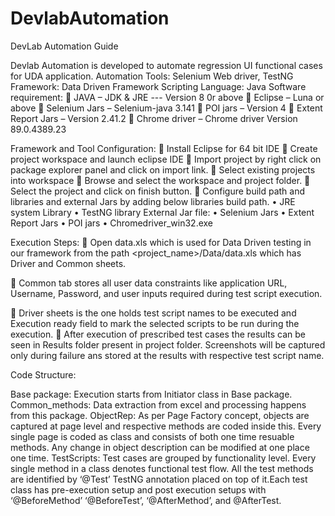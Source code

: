 # DevlabAutomation
DevLab Automation Guide

Devlab Automation is developed to automate regression UI functional cases for UDA application. 
Automation Tools: Selenium Web driver, TestNG
Framework: Data Driven Framework
Scripting Language: Java
Software requirement: 
	JAVA – JDK & JRE  --- Version 8 0r above
	Eclipse – Luna or above
	Selenium Jars – Selenium-java 3.141
	POI jars – Version 4
	Extent Report Jars – Version 2.41.2
	Chrome driver – Chrome driver Version 89.0.4389.23

Framework and Tool Configuration:
	Install Eclipse for 64 bit IDE 
	Create project workspace and launch eclipse IDE
	Import project by right click on package explorer panel and click on import link.
	Select existing projects into workspace
	Browse and select the workspace and project folder.
	Select the project and click on finish button.
	Configure build path and libraries and external Jars by adding below libraries build path.
•	JRE system Library
•	TestNG library
External Jar file:
•	Selenium Jars
•	Extent Report Jars
•	POI jars
•	Chromedriver_win32.exe



Execution Steps:
	Open data.xls  which is used for Data Driven testing in our framework from the path <project_name>/Data/data.xls which has Driver and Common sheets.

 
	Common tab stores all user data constraints like application URL, Username, Password, and user inputs required during test script execution.
 
	 Driver sheets is the one holds test script names to be executed and Execution ready field to mark the selected scripts to be run during the execution.
	After execution of prescribed test cases the results can be seen in Results folder present in project folder. Screenshots will be captured only during failure ans stored at the results with respective test script name.
 

 



Code Structure:
 

Base package:
Execution starts from Initiator class in Base package.
Common_methods:
Data extraction from excel and processing happens from this package.
ObjectRep:
As per Page Factory concept, objects are captured at page level and respective methods are coded inside this. Every single page is coded as class and consists of both one time resuable methods. Any change in object description can be modified at one place one time.
TestScripts: 
Test cases are grouped by functionality level. Every single method in a class denotes functional test flow. All the test methods are identified by ‘@Test’ TestNG annotation placed on top of it.Each test class has pre-execution setup and post execution setups with ‘@BeforeMethod’ ‘@BeforeTest’, ‘@AfterMethod’, and  @AfterTest.






